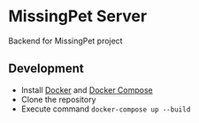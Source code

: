 # MissingPet Server

Backend for MissingPet project

## Development

- Install [Docker](https://docs.docker.com/get-docker/) and [Docker Compose](https://docs.docker.com/compose/install/)
- Clone the repository
- Execute command `docker-compose up --build`
